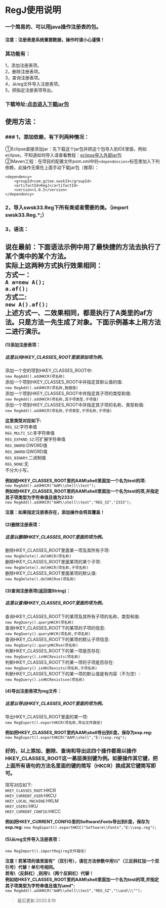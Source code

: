 # RegJ使用说明
### 一个简易的、可以用java操作注册表的包。
#### 注意：注册表是系统重要数据，操作时请小心谨慎！
### 其功能有：
1，添加注册表项。<br>
2，删除注册表项。<br>
3，查询注册表项。<br>
4，从reg文件导入注册表项。<br>
5，把指定注册表项导出。<br>
### 下载地址:[点击进入下载jar包](https://gitee.com/swsk33/RegJ/releases)
## 使用方法：
### ### 1，添加依赖，有下列两种情况：
①Eclipse直接添加jar：先下载这个jar包并把这个包导入到IDE里面，例如eclipse。不知道如何导入请查看教程：[eclipse导入外部jar包](https://blog.csdn.net/czbqoo01/article/details/72803450)<br>
②Maven工程：在项目的配置文件pom.xml中的```<dependencies>```标签里加入下列依赖，此操作无需在上面手动下载jar包（推荐）：<br>
```
<dependency>
    <groupId>com.gitee.swsk33</groupId>
    <artifactId>RegJ</artifactId>
    <version>1.0.2</version>
</dependency>
```
### 2，导入swsk33.Reg下所有类或者需要的类。（import swsk33.Reg.*;）
### 3，语法：
**说在最前：下面语法示例中用了最快捷的方法去执行了某个类中的某个方法。**<br>
**实际上这两种方式执行效果相同：**<br>
**方式一：**<br>
```A a=new A();```<br>
```a.af();```<br>
**方式二:**<br>
```new A().af();```<br>
**上述方式一、二效果相同，都是执行了A类里的af方法。只是方法一先生成了对象。下面示例基本上用方法二进行演示。**<br>
------------------------------------------------------------------------------------------------------------------------------
#### (1)添加注册表项：
##### 这里以向HKEY_CLASSES_ROOT里面添加项为例。

添加一个空的项到HKEY_CLASSES_ROOT中:<br>
```new RegAdd().addHKCR(项名称)```<br>
添加一个项到HKEY_CLASSES_ROOT中并指定其默认值的值:<br>
```new RegAdd().addHKCR(项名称,数据值)```<br>
添加一个项到HKEY_CLASSES_ROOT中并指定其子项的类型和值:<br>
```new RegAdd().addHKCR(项名称,其子项类型,子项值)```<br>
添加一个项到HKEY_CLASSES_ROOT中并指定其子项的名称、类型和值:<br>
```new RegAdd().addHKCR(项名称,子项类型,子项名称,子项值)```<br>

**这里类型对应如下:**<br>
```REG_SZ```:字符串值<br>
```REG_MULTI_SZ```:多字符串值<br>
```REG_EXPAND_SZ```:可扩展字符串值<br>
```REG_DWORD```:DWORD值<br>
```REG_QWORD```:QWORD值<br>
```REG_BINARY```:二进制值<br>
```REG_NONE```:无<br>
不分大小写。<br>

**例如给HKEY_CLASSES_ROOT里的AAM\shell里面加一个名为test的项:**<br>
```new RegAdd().addHKCR("AAM\\shell\\test");```<br>
**例如给HKEY_CLASSES_ROOT里的AAM\shell里面加一个名为test的项,并指定其子项类型为字符串值且值为2333:**<br>
```new RegAdd().addHKCR("AAM\\shell\\test","REG_SZ","2333");```<br>

**注意：如果指定注册表存在，添加操作会将其覆盖！**<br>
#### (2)删除注册表项：
##### 这里以删除HKEY_CLASSES_ROOT里面的项为例。

删除HKEY_CLASSES_ROOT里面某一项及其所有子项:<br>
```new RegDelete().delHKCR(项名称)```<br>
删除HKEY_CLASSES_ROOT里面某项的某个子项:<br>
```new RegDelete().delHKCR(项名称,子项名称)```<br>
删除HKEY_CLASSES_ROOT里面某项的默认值:<br>
```new RegDelete().delHKCRve(项名称)```<br>

#### (3)查询注册表项(返回值String)：
##### 这里以查询HKEY_CLASSES_ROOT里面的项为例。

查询HKEY_CLASSES_ROOT下的某项及其所有子项的名称、类型和值:<br>
```new RegQuery().queryHKCR(项名称)```<br>
查询HKEY_CLASSES_ROOT下的某项的子项的信息:<br>
```new RegQuery().queryHKCR(项名称,子项名称)```<br>
查询HKEY_CLASSES_ROOT下的某项的默认子项信息:<br>
```new RegQuery().queryHKCRve(项名称)```<br>
判断HKEY_CLASSES_ROOT下的某一项是否存在:<br>
```new RegQuery().isHKCRexists(项名称)```<br>
判断HKEY_CLASSES_ROOT下的某一项的子项是否存在:<br>
```new RegQuery().isHKCRexists(项名称,子项名称)```<br>
判断HKEY_CLASSES_ROOT下的某一项的默认值是有内容（不为空）:<br>
```new RegQuery().isHKCRexistsve(项名称)```<br>

#### (4)导出注册表项为reg文件：
##### 这里以导出HKEY_CLASSES_ROOT里面的项为例。

导出HKEY_CLASSES_ROOT里面的某一项:<br>
```new RegExport().exportHKCR(项名称,导出文件路径)```<br>

**例如把HKEY_CLASSES_ROOT里的AAM\shell导出到E盘，保存为exp.reg:**<br>
```new RegExport().exportHKCR("AAM\\shell","E:\\exp.reg");```<br>

### 好的，以上添加、删除、查询和导出这四个操作都是以操作HKEY_CLASSES_ROOT这一基层类别键为例。如要操作其它键，把上面所有语句的方法名里面的键的简写（HKCR）换成其它键简写即可。
简写对应如下:<br>
```HKEY_CLASSES_ROOT```:HKCR<br>
```HKEY_CURRENT_USER```:HKCU<br>
```HKEY_LOCAL_MACHINE```:HKLM<br>
```HKEY_USERS```:HKU<br>
```HKEY_CURRENT_CONFIG```:HKCC<br>

**例如把HKEY_CURRENT_CONFIG里的Software\Fonts导出到E盘，保存为exp.reg:**
```new RegExport().exportHKCC("Software\\Fonts","E:\\exp.reg");```<br>

#### (5)从reg文件导入注册表项：

```new RegImport().importReg(reg文件路径)```<br>

**注意！若某项的值里面有"（双引号），请在方法参数中用\\\\\\"（三反斜杠加一个双引号）代替！单引号相同。**<br>
**若有\（反斜杠）,则用\\\\（两个反斜杠）代替！**<br>
**例如给HKEY_CLASSES_ROOT里的AAM\shell里面加一个名为test的项,并指定其子项类型为字符串值且值为\and":**<br>
```new RegAdd().addHKCR("AAM\\shell\\test","REG_SZ","\\and\\\"");```<br>

>最后更新:2020.8.19